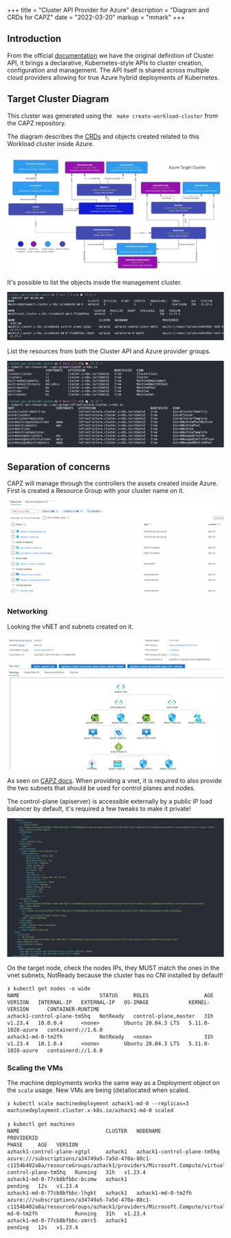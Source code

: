 +++
title = "Cluster API Provider for Azure"
description = "Diagram and CRDs for CAPZ"
date = "2022-03-20"
markup = "mmark"
+++

## Introduction

From the official [documentation](https://capz.sigs.k8s.io/) we have the original definition of Cluster API, it brings a declarative, 
Kubernetes-style APIs to cluster creation, configuration and management. The API itself is shared across multiple 
cloud providers allowing for true Azure hybrid deployments of Kubernetes.

## Target Cluster Diagram

This cluster was generated using the ` make create-workload-cluster` from the CAPZ repository.

The diagram describes the [CRDs](https://cluster-api.sigs.k8s.io/developer/crd-relationships.html) and objects created related to this Workload cluster inside Azure.

![CAPZ schema](./images/capz.png?width=1024px "CAPZ")


It's possible to list the objects inside the management cluster.

![CAPZ schema](./images/screen1.png "Screenshot")

List the resources from both the Cluster API and Azure provider groups.

![CAPZ schema](./images/screen2.png "Screenshot")

## Separation of concerns

CAPZ will manage through the controllers the assets created inside Azure. First is created a Resource Group with
your cluster name on it.

![CAPZ schema](./images/resource1.png "CAPZ")

### Networking

Looking the vNET and subnets created on it.

![CAPZ schema](./images/resource2.png "CAPZ")

As seen on [CAPZ docs](https://capz.sigs.k8s.io/topics/custom-vnet.html#pre-existing-vnet-and-subnets). When providing a vnet, it is required to also provide the two subnets that should be used for control planes and nodes.

The control-plane (apiserver) is accessible externally by a public IP load balancer by default, it's required a few tweaks to
make it private!

![CAPZ schema](./images/azurecluster.png "CAPZ")

On the target node, check the nodes IPs, they MUST match the ones in the vnet subnets, NotReady because the cluster 
has no CNI installed by default!

```shell
❯ kubectl get nodes -o wide
NAME                          STATUS     ROLES                  AGE   VERSION   INTERNAL-IP   EXTERNAL-IP   OS-IMAGE             KERNEL-VERSION      CONTAINER-RUNTIME
azhack1-control-plane-tm5hq   NotReady   control-plane,master   31h   v1.23.4   10.0.0.4      <none>        Ubuntu 20.04.3 LTS   5.11.0-1028-azure   containerd://1.6.0
azhack1-md-0-tm2fh            NotReady   <none>                 31h   v1.23.4   10.1.0.4      <none>        Ubuntu 20.04.3 LTS   5.11.0-1028-azure   containerd://1.6.0
```

### Scaling the VMs

The machine deployments works the same way as a Deployment object on the `scale` usage. New VMs are being (de)allocated
when scaled.

```
❯ kubectl scale machinedeployment azhack1-md-0 --replicas=3
machinedeployment.cluster.x-k8s.io/azhack1-md-0 scaled

❯ kubectl get machines
NAME                            CLUSTER   NODENAME                      PROVIDERID                                                                                                                                                   PHASE     AGE   VERSION
azhack1-control-plane-xgtpl     azhack1   azhack1-control-plane-tm5hq   azure:///subscriptions/a34749a5-7a5d-470a-88c1-c1154b402a8a/resourceGroups/azhack1/providers/Microsoft.Compute/virtualMachines/azhack1-control-plane-tm5hq   Running   31h   v1.23.4
azhack1-md-0-77cb8bfbbc-bczmw   azhack1                                                                                                                                                                                              pending   12s   v1.23.4
azhack1-md-0-77cb8bfbbc-lhgkt   azhack1   azhack1-md-0-tm2fh            azure:///subscriptions/a34749a5-7a5d-470a-88c1-c1154b402a8a/resourceGroups/azhack1/providers/Microsoft.Compute/virtualMachines/azhack1-md-0-tm2fh            Running   31h   v1.23.4
azhack1-md-0-77cb8bfbbc-zmrc5   azhack1                                                                                                                                                                                              pending   12s   v1.23.4
```
